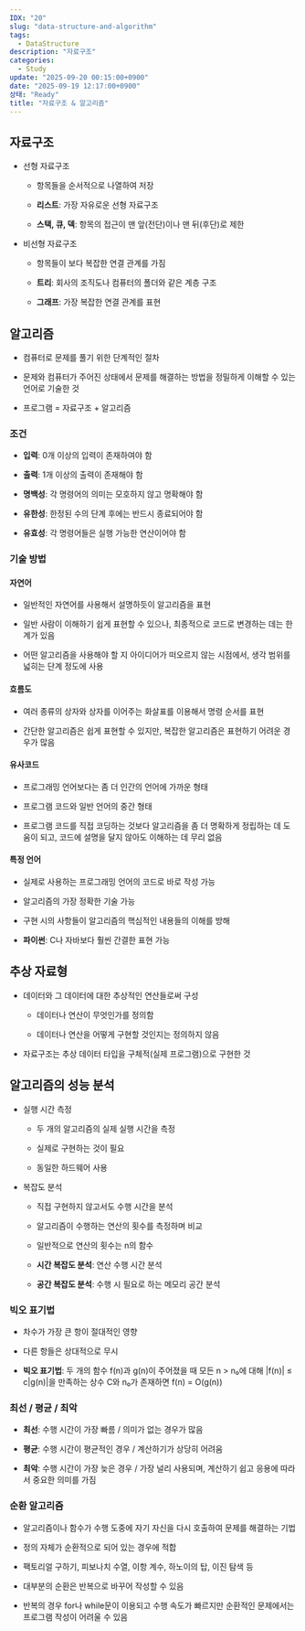 ```yaml
---
IDX: "20"
slug: "data-structure-and-algorithm"
tags:
  - DataStructure
description: "자료구조"
categories:
  - Study
update: "2025-09-20 00:15:00+0900"
date: "2025-09-19 12:17:00+0900"
상태: "Ready"
title: "자료구조 & 알고리즘"
---
```

## 자료구조

- 선형 자료구조

    - 항목들을 순서적으로 나열하여 저장

    - **리스트**: 가장 자유로운 선형 자료구조

    - **스택, 큐, 덱**: 항목의 접근이 맨 앞(전단)이나 맨 뒤(후단)로 제한

- 비선형 자료구조

    - 항목들이 보다 복잡한 연결 관계를 가짐

    - **트리**: 회사의 조직도나 컴퓨터의 폴더와 같은 계층 구조

    - **그래프**: 가장 복잡한 연결 관계를 표현

## 알고리즘

- 컴퓨터로 문제를 풀기 위한 단계적인 절차

- 문제와 컴퓨터가 주어진 상태에서 문제를 해결하는 방법을 정밀하게 이해할 수 있는 언어로 기술한 것

- 프로그램 = 자료구조 + 알고리즘

### 조건

- **입력**: 0개 이상의 입력이 존재하여야 함

- **출력**: 1개 이상의 출력이 존재해야 함

- **명백성**: 각 명령어의 의미는 모호하지 않고 명확해야 함

- **유한성**: 한정된 수의 단계 후에는 반드시 종료되어야 함

- **유효성**: 각 명령어들은 실행 가능한 연산이어야 함

### 기술 방법

#### 자연어

- 일반적인 자연어를 사용해서 설명하듯이 알고리즘을 표현

- 일반 사람이 이해하기 쉽게 표현할 수 있으나, 최종적으로 코드로 변경하는 데는 한계가 있음

- 어떤 알고리즘을 사용해야 할 지 아이디어가 떠오르지 않는 시점에서, 생각 범위를 넓히는 단계 정도에 사용

#### 흐름도

- 여러 종류의 상자와 상자를 이어주는 화살표를 이용해서 명령 순서를 표현

- 간단한 알고리즘은 쉽게 표현할 수 있지만, 복잡한 알고리즘은 표현하기 어려운 경우가 많음

#### 유사코드

- 프로그래밍 언어보다는 좀 더 인간의 언어에 가까운 형태

- 프로그램 코드와 일반 언어의 중간 형태

- 프로그램 코드를 직접 코딩하는 것보다 알고리즘을 좀 더 명확하게 정립하는 데 도움이 되고, 코드에 설명을 달지 않아도 이해하는 데 무리 없음

#### 특정 언어

- 실제로 사용하는 프로그래밍 언어의 코드로 바로 작성 가능

- 알고리즘의 가장 정확한 기술 가능

- 구현 시의 사항들이 알고리즘의 핵심적인 내용들의 이해를 방해

- **파이썬**: C나 자바보다 훨씬 간결한 표현 가능

## 추상 자료형

- 데이터와 그 데이터에 대한 추상적인 연산들로써 구성

    - 데이터나 연산이 무엇인가를 정의함

    - 데이터나 연산을 어떻게 구현할 것인지는 정의하지 않음

- 자료구조는 추상 데이터 타입을 구체적(실제 프로그램)으로 구현한 것

## 알고리즘의 성능 분석

- 실행 시간 측정

    - 두 개의 알고리즘의 실제 실행 시간을 측정

    - 실제로 구현하는 것이 필요

    - 동일한 하드웨어 사용

- 복잡도 분석

    - 직접 구현하지 않고서도 수행 시간을 분석

    - 알고리즘이 수행하는 연산의 횟수를 측정하며 비교

    - 일반적으로 연산의 횟수는 n의 함수

    - **시간 복잡도 분석**: 연산 수행 시간 분석

    - **공간 복잡도 분석**: 수행 시 필요로 하는 메모리 공간 분석

### 빅오 표기법

- 차수가 가장 큰 항이 절대적인 영향

- 다른 항들은 상대적으로 무시

- **빅오 표기법**: 두 개의 함수 f(n)과 g(n)이 주어졌을 때 모든 n > n₀에 대해 |f(n)| ≤ c|g(n)|을 만족하는 상수 C와 n₀가 존재하면 f(n) = O(g(n))

### 최선 / 평균 / 최악

- **최선**: 수행 시간이 가장 빠름 / 의미가 없는 경우가 많음

- **평균**: 수행 시간이 평균적인 경우 / 계산하기가 상당히 어려움

- **최악**: 수행 시간이 가장 늦은 경우 / 가장 널리 사용되며, 계산하기 쉽고 응용에 따라서 중요한 의미를 가짐

### 순환 알고리즘

- 알고리즘이나 함수가 수행 도중에 자기 자신을 다시 호출하여 문제를 해결하는 기법

- 정의 자체가 순환적으로 되어 있는 경우에 적합

- 팩토리얼 구하기, 피보나치 수열, 이항 계수, 하노이의 탑, 이진 탐색 등

- 대부분의 순환은 반복으로 바꾸어 작성할 수 있음

- 반복의 경우 for나 while문이 이용되고 수행 속도가 빠르지만 순환적인 문제에서는 프로그램 작성이 어려울 수 있음

